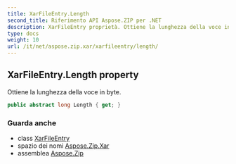 ```yaml
---
title: XarFileEntry.Length
second_title: Riferimento API Aspose.ZIP per .NET
description: XarFileEntry proprietà. Ottiene la lunghezza della voce in byte.
type: docs
weight: 10
url: /it/net/aspose.zip.xar/xarfileentry/length/
---
```

## XarFileEntry.Length property

Ottiene la lunghezza della voce in byte.

```csharp
public abstract long Length { get; }
```

### Guarda anche

* class [XarFileEntry](../)
* spazio dei nomi [Aspose.Zip.Xar](../../xarfileentry/)
* assemblea [Aspose.Zip](../../../)


